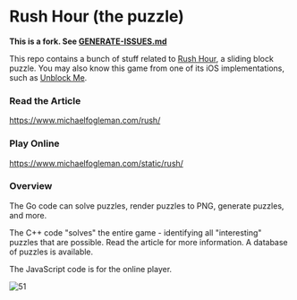 # Rush Hour (the puzzle)

**This is a fork. See [GENERATE-ISSUES.md](GENERATE.ISSUES.md)**

This repo contains a bunch of stuff related to [Rush Hour](https://en.wikipedia.org/wiki/Rush_Hour_(puzzle)), a sliding block puzzle. You may also know this game from one of its iOS implementations, such as [Unblock Me](https://itunes.apple.com/us/app/unblock-me/id315019111?mt=8).

### Read the Article

https://www.michaelfogleman.com/rush/

### Play Online

https://www.michaelfogleman.com/static/rush/

### Overview

The Go code can solve puzzles, render puzzles to PNG, generate puzzles, and more.

The C++ code "solves" the entire game - identifying all "interesting" puzzles that are possible. Read the article for more information. A database of puzzles is available.

The JavaScript code is for the online player.

![51](https://www.michaelfogleman.com/static/rush/puzzle51.png)
